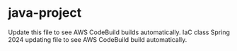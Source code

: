 # java-project
Update this file to see AWS CodeBuild builds automatically. IaC class Spring 2024
updating file to see AWS CodeBuild build automatically.


